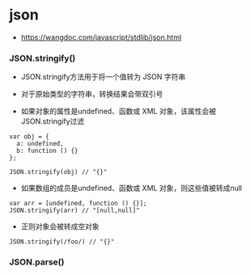 # json
- https://wangdoc.com/javascript/stdlib/json.html
### JSON.stringify()
- JSON.stringify方法用于将一个值转为 JSON 字符串
- 对于原始类型的字符串，转换结果会带双引号

- 如果对象的属性是undefined、函数或 XML 对象，该属性会被JSON.stringify过滤
```
var obj = {
  a: undefined,
  b: function () {}
};

JSON.stringify(obj) // "{}"
```
- 如果数组的成员是undefined、函数或 XML 对象，则这些值被转成null
```
var arr = [undefined, function () {}];
JSON.stringify(arr) // "[null,null]"
```
- 正则对象会被转成空对象
```
JSON.stringify(/foo/) // "{}"
```
### JSON.parse()